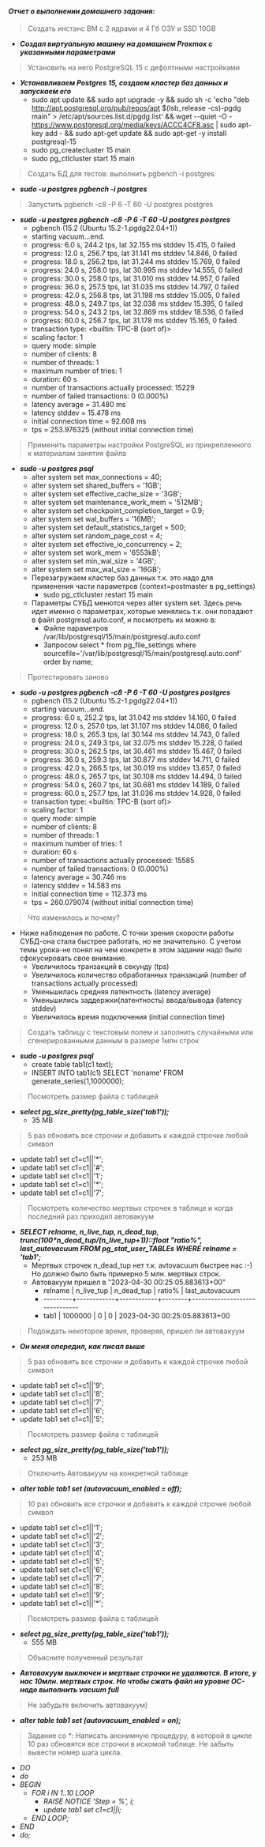 #### *Отчет о выполнении домашнего задания:*


> Создать инстанс ВМ с 2 ядрами и 4 Гб ОЗУ и SSD 10GB
  * **_Создал виртуальную машину на домашнем Proxmox с указанными параметрами_** 


> Установить на него PostgreSQL 15 с дефолтными настройками
  * **_Устанавливаем Postgres 15, создаем кластер баз данных и запускаем его_**  
    * sudo apt update && sudo apt upgrade -y && sudo sh -c 'echo "deb http://apt.postgresql.org/pub/repos/apt $(lsb_release -cs)-pgdg main" > /etc/apt/sources.list.d/pgdg.list' && wget --quiet -O - https://www.postgresql.org/media/keys/ACCC4CF8.asc | sudo apt-key add - && sudo apt-get update && sudo apt-get -y install postgresql-15
    * sudo pg_createcluster 15 main
    * sudo pg_ctlcluster start 15 main


> Создать БД для тестов: выполнить pgbench -i postgres
  * **_sudo -u postgres pgbench -i postgres_**


> Запустить pgbench -c8 -P 6 -T 60 -U postgres postgres
  * **_sudo -u postgres pgbench -c8 -P 6 -T 60 -U postgres postgres_**
    * pgbench (15.2 (Ubuntu 15.2-1.pgdg22.04+1))
    * starting vacuum...end.
    * progress: 6.0 s, 244.2 tps, lat 32.155 ms stddev 15.415, 0 failed
    * progress: 12.0 s, 256.7 tps, lat 31.141 ms stddev 14.846, 0 failed
    * progress: 18.0 s, 256.2 tps, lat 31.244 ms stddev 15.769, 0 failed
    * progress: 24.0 s, 258.0 tps, lat 30.995 ms stddev 14.555, 0 failed
    * progress: 30.0 s, 258.0 tps, lat 31.010 ms stddev 14.957, 0 failed
    * progress: 36.0 s, 257.5 tps, lat 31.035 ms stddev 14.797, 0 failed
    * progress: 42.0 s, 256.8 tps, lat 31.198 ms stddev 15.005, 0 failed
    * progress: 48.0 s, 249.7 tps, lat 32.038 ms stddev 15.395, 0 failed
    * progress: 54.0 s, 243.2 tps, lat 32.869 ms stddev 18.536, 0 failed
    * progress: 60.0 s, 256.7 tps, lat 31.178 ms stddev 15.165, 0 failed
    * transaction type: <builtin: TPC-B (sort of)>
    * scaling factor: 1
    * query mode: simple
    * number of clients: 8
    * number of threads: 1
    * maximum number of tries: 1
    * duration: 60 s
    * number of transactions actually processed: 15229
    * number of failed transactions: 0 (0.000%)
    * latency average = 31.480 ms
    * latency stddev = 15.478 ms
    * initial connection time = 92.608 ms
    * tps = 253.976325 (without initial connection time)


> Применить параметры настройки PostgreSQL из прикрепленного к материалам занятия файла
  * **_sudo -u postgres psql_**
    * alter system set max_connections = 40;
    * alter system set shared_buffers = '1GB';
    * alter system set effective_cache_size = '3GB';
    * alter system set maintenance_work_mem = '512MB';
    * alter system set checkpoint_completion_target = 0.9;
    * alter system set wal_buffers = '16MB';
    * alter system set default_statistics_target = 500;
    * alter system set random_page_cost = 4;
    * alter system set effective_io_concurrency = 2;
    * alter system set work_mem = '6553kB';
    * alter system set min_wal_size = '4GB';
    * alter system set max_wal_size = '16GB';
    * Перезагружаем кластер баз данных т.к. это надо для применения части параметров (context=postmaster в pg_settings)
      * sudo pg_ctlcluster restart 15 main
    * Параметры СУБД менются через alter system set. Здесь речь идет именно о параметрах, которые менялись т.к. они попадают в файл postgresql.auto.conf, и посмотреть их можно в: 
      * Файле параметров /var/lib/postgresql/15/main/postgresql.auto.conf
      * Запросом select * from pg_file_settings where sourcefile='/var/lib/postgresql/15/main/postgresql.auto.conf' order by name;


> Протестировать заново
  * **_sudo -u postgres pgbench -c8 -P 6 -T 60 -U postgres postgres_**
    * pgbench (15.2 (Ubuntu 15.2-1.pgdg22.04+1))
    * starting vacuum...end.
    * progress: 6.0 s, 252.2 tps, lat 31.042 ms stddev 14.160, 0 failed
    * progress: 12.0 s, 257.0 tps, lat 31.107 ms stddev 14.086, 0 failed
    * progress: 18.0 s, 265.3 tps, lat 30.144 ms stddev 14.743, 0 failed
    * progress: 24.0 s, 249.3 tps, lat 32.075 ms stddev 15.228, 0 failed
    * progress: 30.0 s, 262.5 tps, lat 30.461 ms stddev 15.467, 0 failed
    * progress: 36.0 s, 259.3 tps, lat 30.877 ms stddev 14.711, 0 failed
    * progress: 42.0 s, 266.5 tps, lat 30.019 ms stddev 13.657, 0 failed
    * progress: 48.0 s, 265.7 tps, lat 30.108 ms stddev 14.494, 0 failed
    * progress: 54.0 s, 260.7 tps, lat 30.681 ms stddev 14.189, 0 failed
    * progress: 60.0 s, 257.7 tps, lat 31.036 ms stddev 14.928, 0 failed
    * transaction type: <builtin: TPC-B (sort of)>
    * scaling factor: 1
    * query mode: simple
    * number of clients: 8
    * number of threads: 1
    * maximum number of tries: 1
    * duration: 60 s
    * number of transactions actually processed: 15585
    * number of failed transactions: 0 (0.000%)
    * latency average = 30.746 ms
    * latency stddev = 14.583 ms
    * initial connection time = 112.373 ms
    * tps = 260.079074 (without initial connection time)


> Что изменилось и почему?
 * Ниже наблюдения по работе. С точки зрения скорости работы СУБД-она стала быстрее работать, но не значительно. С учетом темы урока-не понял на чем конкретн в этом задании надо было сфокусировать свое внимание.
   * Увеличилось транзакций в секунду (tps) 
   * Увеличилось количество обработанных транзакций (number of transactions actually processed)
   * Уменьшилась средняя латентность (latency average)
   * Уменьшились заддержки(латентность) ввода/вывода (latency stddev) 
   * Увеличилось время подключения (initial connection time) 


> Создать таблицу с текстовым полем и заполнить случайными или сгенерированными данным в размере 1млн строк
  * **_sudo -u postgres psql_**
    * create table tab1(c1 text);
    * INSERT INTO tab1(c1) SELECT 'noname' FROM generate_series(1,1000000);


> Посмотреть размер файла с таблицей
 * **_select pg_size_pretty(pg_table_size('tab1'));_**
   * 35 MB 


> 5 раз обновить все строчки и добавить к каждой строчке любой символ
 * update tab1 set c1=c1||'*';
 * update tab1 set c1=c1||'#';
 * update tab1 set c1=c1||'1';
 * update tab1 set c1=c1||'*';
 * update tab1 set c1=c1||'7';


> Посмотреть количество мертвых строчек в таблице и когда последний раз приходил автовакуум
 * **_SELECT relname, n_live_tup, n_dead_tup, trunc(100*n_dead_tup/(n_live_tup+1))::float "ratio%", last_autovacuum FROM pg_stat_user_TABLEs WHERE relname = 'tab1';_**
   * Мертвых строчек n_dead_tup нет т.к. avtovacuum быстрее нас :-) Но должно было быть примерно 5 млн. мертвых строк.
   * Автовакуум пришел в "2023-04-30 00:25:05.883613+00"
     * relname | n_live_tup | n_dead_tup | ratio% |        last_autovacuum
     * ---------+------------+------------+--------+-------------------------------
     * tab1    |    1000000 |          0 |      0 | 2023-04-30 00:25:05.883613+00


> Подождать некоторое время, проверяя, пришел ли автовакуум
 * **_Он меня опередил, как писал выше_**


> 5 раз обновить все строчки и добавить к каждой строчке любой символ
 * update tab1 set c1=c1||'9';
 * update tab1 set c1=c1||'8';
 * update tab1 set c1=c1||'7';
 * update tab1 set c1=c1||'6';
 * update tab1 set c1=c1||'5';


> Посмотреть размер файла с таблицей
 * **_select pg_size_pretty(pg_table_size('tab1'));_**
   * 253 MB 


> Отключить Автовакуум на конкретной таблице
 * **_alter table tab1 set (autovacuum_enabled = off);_**


> 10 раз обновить все строчки и добавить к каждой строчке любой символ
 * update tab1 set c1=c1||'1';
 * update tab1 set c1=c1||'2';
 * update tab1 set c1=c1||'3';
 * update tab1 set c1=c1||'4';
 * update tab1 set c1=c1||'5';
 * update tab1 set c1=c1||'6';
 * update tab1 set c1=c1||'7';
 * update tab1 set c1=c1||'8';
 * update tab1 set c1=c1||'9';
 * update tab1 set c1=c1||'*';


> Посмотреть размер файла с таблицей
 * **_select pg_size_pretty(pg_table_size('tab1'));_**
   * 555 MB 


> Объясните полученный результат
 * **_Автовакуум выключен и мертвые строчки не удаляются. В итоге, у нас 10млн. мертвых строк. Но чтобы сжать файл на уровне ОС-надо выполнить vacuum full_**


> Не забудьте включить автовакуум)
 * **_alter table tab1 set (autovacuum_enabled = on);_**


> Задание со *:
> Написать анонимную процедуру, в которой в цикле 10 раз обновятся все строчки в искомой таблице.
> Не забыть вывести номер шага цикла.
 * _DO_
 * _$do$_
 * _BEGIN_
   * _FOR i IN 1..10 LOOP_
     * _RAISE NOTICE 'Step = %', i;_
     * _update tab1 set c1=c1||i;_
   * _END LOOP;_
 * _END_
 * _$do$;_


